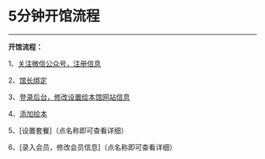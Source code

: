 # 5分钟开馆流程
-----
**开馆流程：**

1、[关注微信公众号，注册信息](文档/1/1)

2、[馆长绑定](文档/2/2)

3、[登录后台，修改设置绘本馆网站信息](文档/3/3)

4、[添加绘本](文档/绘本管理/如何添加新绘本？)

5、[设置套餐]（点名称即可查看详细）

6、[录入会员，修改会员信息]（点名称即可查看详细）